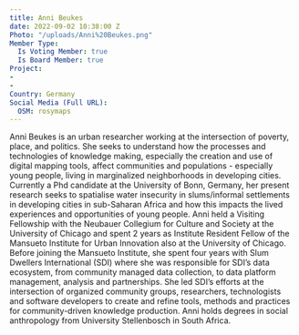 ```yaml
---
title: Anni Beukes
date: 2022-09-02 10:38:00 Z
Photo: "/uploads/Anni%20Beukes.png"
Member Type:
  Is Voting Member: true
  Is Board Member: true
Project:
- 
- 
Country: Germany
Social Media (Full URL):
  OSM: rosymaps
---
```


Anni Beukes is an urban researcher working at the intersection of poverty, place, and politics. She seeks to understand how the processes and technologies of knowledge making, especially the creation and use of digital mapping tools, affect communities and populations - especially young people, living in marginalized neighborhoods in developing cities. Currently a Phd candidate at the University of Bonn, Germany, her present research seeks to spatialise water insecurity in slums/informal settlements in developing cities in sub-Saharan Africa and how this impacts the lived experiences and opportunities of young people. Anni held a Visiting Fellowship with the Neubauer Collegium for Culture and Society at the University of Chicago and spent 2 years as Institute Resident Fellow of the Mansueto Institute for Urban Innovation also at the University of Chicago. Before joining the Mansueto Institute, she spent four years with Slum Dwellers International (SDI) where she was responsible for SDI’s data ecosystem, from community managed data collection, to data platform management, analysis and partnerships. She led SDI’s efforts at the intersection of organized community groups, researchers, technologists and software developers to create and refine tools, methods and practices for community-driven knowledge production. Anni holds degrees in social anthropology from University Stellenbosch in South Africa. 